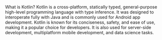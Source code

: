 What is Kotlin?
Kotlin is a cross-platform, statically typed, general-purpose high-level programming language with type inference. It was designed to interoperate fully with Java and is commonly used for Android app development. Kotlin is known for its conciseness, safety, and ease of use, making it a popular choice for developers. It is also used for server-side development, multiplatform mobile development, and data science tasks.

